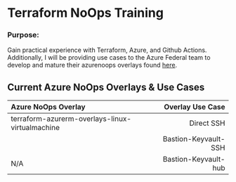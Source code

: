 # **Terraform NoOps Training**

### Purpose:
Gain practical experience with Terraform, Azure, and Github Actions. Additionally, I will be providing use cases to the Azure Federal team to develop and mature their azurenoops overlays found [here](https://github.com/azurenoops).

## Current Azure NoOps Overlays & Use Cases

| Azure NoOps Overlay                               | Overlay Use Case                          |
|:------------------------------------------------  | ----------------------------------------: |
| terraform-azurerm-overlays-linux-virtualmachine   | Direct SSH                                |
|                                                   | Bastion-Keyvault-SSH                      |
|        N/A                                        | Bastion-Keyvault-hub                      |
